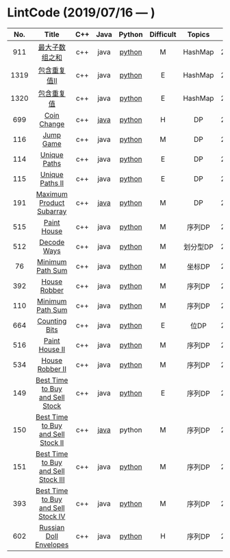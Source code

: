 LintCode (2019/07/16 — )
========

| No. | Title | C++ | Java | Python | Difficult | Topics | Date |
|:----:|:------------:| :----: | :----: | :------: | :-: | :--------: | :--------: |
|911|[最大子数组之和](https://www.lintcode.com/problem/) | c++ | java |[python](./lint_solution/911最大子数组之和.py) | M | HashMap | 2019/07/16 |
|1319|[包含重复值II](https://www.lintcode.com/problem/) | c++ | java |[python](./lint_solution/1319包含重复值II.py) | E | HashMap | 2019/07/16 |
|1320|[包含重复值](https://www.lintcode.com/problem/) | c++ | java |[python](./lint_solution/1320包含重复值.py) | E | HashMap | 2019/07/16 |
|699|[Coin Change](https://www.lintcode.com/problem/) | c++ | [java](./lint_solution/669换硬币.java) |[python](./lint_solution/669换硬币.py) | H | DP | 2019/08/01 |
|116|[Jump Game](https://www.lintcode.com/problem/) | c++ | java |[python](./lint_solution/116JumpGame.py) | M | DP | 2019/08/01 |
|114|[Unique Paths](https://www.lintcode.com/problem/) | c++ | java |[python](./lint_solution/114UniquePaths.py) | E | DP | 2019/08/01 |
|115|[Unique Paths II](https://www.lintcode.com/problem/) | c++ | java |[python](./lint_solution/115UniquePathsII.py) | E | DP | 2019/08/02 |
|191|[Maximum Product Subarray](https://www.lintcode.com/problem/) | c++ | [java](./lint_solution/191MaximumProductSubarray.java) |[python](./lint_solution/191MaximumProductSubarray.py) | M | DP | 2019/08/02 |
|515|[Paint House](https://www.lintcode.com/problem/) | c++ | java |[python](./lint_solution/515PaintHouse.py) | M | 序列DP | 2019/08/03 |
|512|[Decode Ways](https://www.lintcode.com/problem/) | c++ | java |[python](./lint_solution/512DecodeWays.py) | M | 划分型DP | 2019/08/03 |
|76|[Minimum Path Sum](https://www.lintcode.com/problem/) | c++ | java |[python](./lint_solution/76LongestIncreasingSubsequence.py) | M | 坐标DP | 2019/08/05 |
|392|[House Robber](https://www.lintcode.com/problem/) | c++ | java |[python](./lint_solution/392HouseRobber.py) | M | 序列DP | 2019/08/05 |
|110|[Minimum Path Sum](https://www.lintcode.com/problem/) | c++ | java |[python](./lint_solution/110MinimumPathSum.py) | M | 序列DP | 2019/08/05 |
|664|[Counting Bits](https://www.lintcode.com/problem/) | c++ | java |[python](./lint_solution/664CountingBits.py) | E | 位DP | 2019/08/08 |
|516|[Paint House II](https://www.lintcode.com/problem/) | c++ | java |[python](./lint_solution/516PaintHouseII.py) | M | 序列DP | 2019/08/12 |
|534|[House Robber II](https://www.lintcode.com/problem/) | c++ | java |[python](./lint_solution/534HouseRobberII.py) | M | 序列DP | 2019/08/13 |
|149|[Best Time to Buy and Sell Stock](https://www.lintcode.com/problem/) | c++ | java |[python](./lint_solution/149BestTimetoBuyandSellStock.java) | E | 序列DP | 2019/08/14 |
|150|[Best Time to Buy and Sell Stock II](https://www.lintcode.com/problem/) | c++ | [java](./lint_solution/150BestTimetoBuyandSellStockII.java) |python | M | 序列DP | 2019/08/14 |
|151|[Best Time to Buy and Sell Stock III](https://www.lintcode.com/problem/) | c++ | java |[python](./lint_solution/151BestTimetoBuyandSellStockIII.py) | M | 序列DP | 2019/08/15 |
|393|[Best Time to Buy and Sell Stock IV](https://www.lintcode.com/problem/) | c++ | java |[python](./lint_solution/393BestTimetoBuyandSellStockIV.py) | M | 序列DP | 2019/08/15 |
|602|[Russian Doll Envelopes](https://www.lintcode.com/problem/) | c++ | java |[python](./lint_solution/602RussianDollEnvelopes.py) | H | 序列DP | 2019/08/17 |







